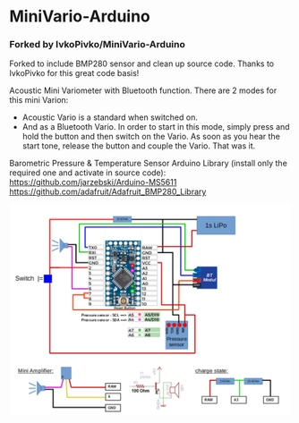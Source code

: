 # MiniVario-Arduino

### Forked by IvkoPivko/MiniVario-Arduino
Forked to include BMP280 sensor and clean up source code. Thanks to IvkoPivko for this great code basis!


Acoustic Mini Variometer with Bluetooth function. 
There are 2 modes for this mini Varion:
  - Acoustic Vario is a standard when switched on.
  - And as a Bluetooth Vario. In order to start in this mode, simply press and hold the button and then switch on the Vario. As soon as you hear the start tone, release the button and couple the Vario. That was it.

Barometric Pressure & Temperature Sensor Arduino Library (install only the required one and activate in source code):
https://github.com/jarzebski/Arduino-MS5611
https://github.com/adafruit/Adafruit_BMP280_Library


![Wiring](https://raw.githubusercontent.com/IvkoPivko/MiniVario-Arduino/master/Wiring/MiniPro_3-3V_Vario_Wiring_BT_Bat.png)
